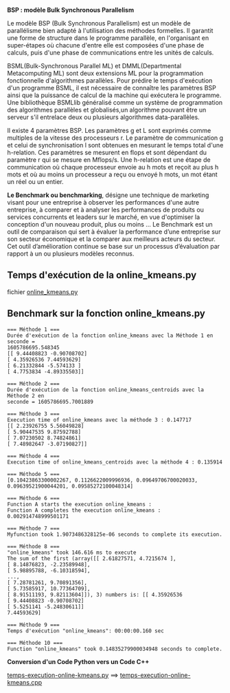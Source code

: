 **BSP : modèle Bulk Synchronous Parallelism**

Le modèle BSP (Bulk Synchronous Parallelism) est un modèle de parallélisme bien adapté à l'utilisation des méthodes formelles. Il garantit une forme de structure dans le programme parallèle, en l'organisant en super-étapes où chacune d'entre elle est composées d'une phase de calculs, puis d'une phase de communications entre les unités de calculs.

BSML(Bulk-Synchronous Parallel ML) et DMML(Departmental Metacomputing ML) sont deux
extensions ML pour la programmation fonctionnelle d'algorithmes parallèles. Pour prédire le temps
d'exécution d'un programme BSML, il est nécessaire de connaître les paramètres BSP ainsi que la
puissance de calcul de la machine qui exécutera le programme.
Une bibliothèque BSMLlib généralisé comme un système de programmation des algorithmes
parallèles et globalisés,un algorithme pouvant être un serveur s'il entrelace deux ou plusieurs
algorithmes data-parallèles.

Il existe 4 paramètres BSP. Les paramètres g et L sont exprimés comme multiples de la vitesse des
processeurs r. Le paramètre de communication g et celui de synchronisation l sont obtenues en
mesurant le temps total d'une h-relation. Ces paramètres se mesurent en flops et sont dépendant du
paramètre r qui se mesure en Mflops/s. Une h-relation est une étape de communication où chaque
processeur envoie au h mots et reçoit au plus h mots et où au moins un processeur a reçu ou envoyé
h mots, un mot étant un réel ou un entier.

**Le Benchmark ou benchmarking**, désigne une technique de marketing visant pour une entreprise
à observer les performances d'une autre entreprise, à comparer et à analyser les performances de
produits ou services concurrents et leaders sur le marché, en vue d'optimiser la conception d'un
nouveau produit, plus ou moins ...
Le Benchmark est un outil de comparaison qui sert à évaluer la performance d’une entreprise sur
son secteur économique et la comparer aux meilleurs acteurs du secteur.
Cet outil d’amélioration continue se base sur un processus d’évaluation par rapport à un ou
plusieurs modèles reconnus.


## Temps d'exécution de la online_kmeans.py

fichier [online_kmeans.py](https://github.com/madou-sow/FPGA-PYNQ-Z2-langage-VHDL/blob/main/Init-Centroide-KmeansClustering/Benchmarks/code/online_kmeans.py)

## Benchmark sur la fonction online_kmeans.py
```
=== Méthode 1 ===
Durée d'exécution de la fonction online_kmeans avec la Méthode 1 en seconde =
1605786695.548345
[[ 9.44408823 -0.90708702]
[ 4.35926536 7.44593629]
[ 6.21332844 -5.574133 ]
[ 4.7753834 -4.89335503]]

=== Méthode 2 ===
Durée d'exécution de la fonction online_kmeans_centroids avec la Méthode 2 en
seconde = 1605786695.7001889

=== Méthode 3 ===
Execution time of online_kmeans avec la méthode 3 : 0.147717
[[ 2.23926755 5.56049828]
[ 5.90447535 9.87592788]
[ 7.07230502 8.74824861]
[ 7.48982647 -3.07190827]]

=== Méthode 4 ===
Execution time of online_kmeans_centroids avec la méthode 4 : 0.135914

=== Méthode 5 ===
[0.10423863300002267, 0.1126622009996936, 0.09649706700020033,
0.09639521900044201, 0.09585272100048314]

=== Méthode 6 ===
Function A starts the execution online_kmeans :
Function A completes the execution online_kmeans :
0.002914748999501171

=== Méthode 7 ===
Myfunction took 1.9073486328125e-06 seconds to complete its execution.

=== Méthode 8 ===
"online_kmeans" took 146.616 ms to execute
The sum of the first (array([[ 2.61827571, 4.7215674 ],
[ 8.14876823, -2.23589948],
[ 5.98895788, -6.10318594],
...,
[ 7.28781261, 9.70891356],
[ 5.73585917, 10.77364709],
[ 8.91511193, 9.82113604]]), 3) numbers is: [[ 4.35926536
[ 9.44408823 -0.90708702]
[ 5.5251141 -5.24830611]]
7.44593629]

=== Méthode 9 ===
Temps d'exécution "online_kmeans": 00:00:00.160 sec

=== Méthode 10 ===
Function "online_kmeans" took 0.14835279900034948 seconds to complete.
```

**Conversion d'un Code Python vers un Code C++**

[temps-execution-online-kmeans.py](https://github.com/madou-sow/FPGA-PYNQ-Z2-langage-VHDL/blob/main/Init-Centroide-KmeansClustering/code/temps-execution-online-kmeans.py) ==> [temps-execution-online-kmeans.cpp](https://github.com/madou-sow/FPGA-PYNQ-Z2-langage-VHDL/blob/main/Init-Centroide-KmeansClustering/code/temps-execution-online-kmeans.cpp)
